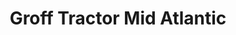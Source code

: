 ---
title: "Groff Tractor Mid Atlantic"
url: /aberdeen/groff-tractor-mid-atlantic/
shop: Baustoffe
---